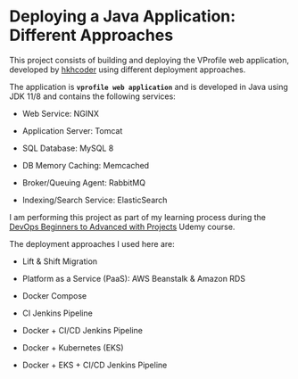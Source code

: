 # Deploying a Java Application: Different Approaches

This project consists of building and deploying the VProfile web application, 
developed by [hkhcoder](https://github.com/hkhcoder/vprofile-project) using 
different deployment approaches.

The application is **`vprofile web application`** and is developed in Java
using JDK 11/8 and contains the following services:

* Web Service: NGINX

* Application Server: Tomcat

* SQL Database: MySQL 8

* DB Memory Caching: Memcached

* Broker/Queuing Agent: RabbitMQ

* Indexing/Search Service: ElasticSearch

I am performing this project as part of my learning process during the
[DevOps Beginners to Advanced with Projects](https://www.udemy.com/course/decodingdevops/)
Udemy course.

The deployment approaches I used here are:

* Lift & Shift Migration

* Platform as a Service (PaaS): AWS Beanstalk & Amazon RDS

* Docker Compose

* CI Jenkins Pipeline

* Docker + CI/CD Jenkins Pipeline

* Docker + Kubernetes (EKS)

* Docker + EKS + CI/CD Jenkins Pipeline
